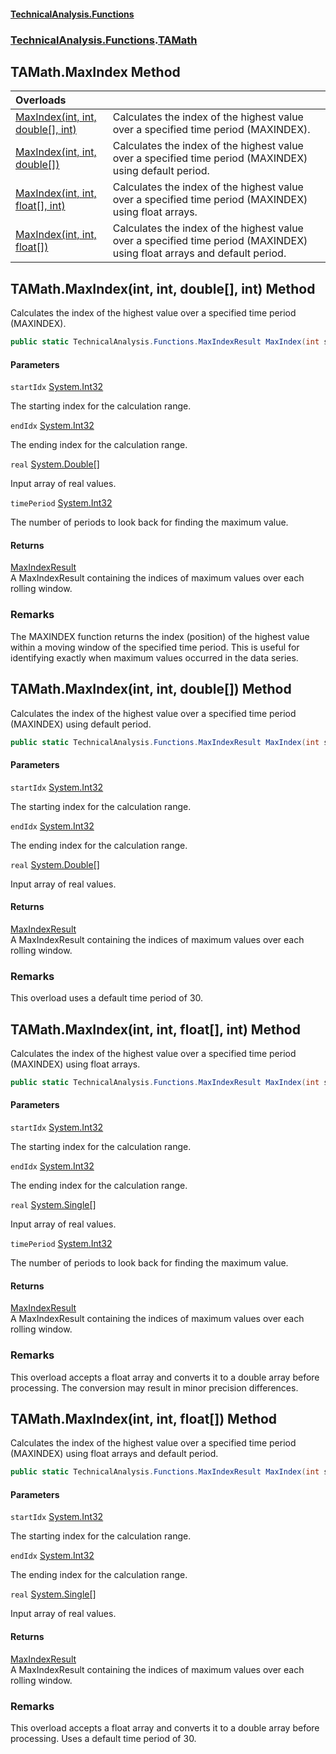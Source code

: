 #### [TechnicalAnalysis\.Functions](Atypical.TechnicalAnalysis.Functions.md 'Atypical\.TechnicalAnalysis\.Functions')
### [TechnicalAnalysis\.Functions](Atypical.TechnicalAnalysis.Functions.md#TechnicalAnalysis.Functions 'TechnicalAnalysis\.Functions').[TAMath](TAMath.md 'TechnicalAnalysis\.Functions\.TAMath')

## TAMath\.MaxIndex Method

| Overloads | |
| :--- | :--- |
| [MaxIndex\(int, int, double\[\], int\)](TAMath.MaxIndex.md#TechnicalAnalysis.Functions.TAMath.MaxIndex(int,int,double[],int) 'TechnicalAnalysis\.Functions\.TAMath\.MaxIndex\(int, int, double\[\], int\)') | Calculates the index of the highest value over a specified time period \(MAXINDEX\)\. |
| [MaxIndex\(int, int, double\[\]\)](TAMath.MaxIndex.md#TechnicalAnalysis.Functions.TAMath.MaxIndex(int,int,double[]) 'TechnicalAnalysis\.Functions\.TAMath\.MaxIndex\(int, int, double\[\]\)') | Calculates the index of the highest value over a specified time period \(MAXINDEX\) using default period\. |
| [MaxIndex\(int, int, float\[\], int\)](TAMath.MaxIndex.md#TechnicalAnalysis.Functions.TAMath.MaxIndex(int,int,float[],int) 'TechnicalAnalysis\.Functions\.TAMath\.MaxIndex\(int, int, float\[\], int\)') | Calculates the index of the highest value over a specified time period \(MAXINDEX\) using float arrays\. |
| [MaxIndex\(int, int, float\[\]\)](TAMath.MaxIndex.md#TechnicalAnalysis.Functions.TAMath.MaxIndex(int,int,float[]) 'TechnicalAnalysis\.Functions\.TAMath\.MaxIndex\(int, int, float\[\]\)') | Calculates the index of the highest value over a specified time period \(MAXINDEX\) using float arrays and default period\. |

<a name='TechnicalAnalysis.Functions.TAMath.MaxIndex(int,int,double[],int)'></a>

## TAMath\.MaxIndex\(int, int, double\[\], int\) Method

Calculates the index of the highest value over a specified time period \(MAXINDEX\)\.

```csharp
public static TechnicalAnalysis.Functions.MaxIndexResult MaxIndex(int startIdx, int endIdx, double[] real, int timePeriod);
```
#### Parameters

<a name='TechnicalAnalysis.Functions.TAMath.MaxIndex(int,int,double[],int).startIdx'></a>

`startIdx` [System\.Int32](https://docs.microsoft.com/en-us/dotnet/api/System.Int32 'System\.Int32')

The starting index for the calculation range\.

<a name='TechnicalAnalysis.Functions.TAMath.MaxIndex(int,int,double[],int).endIdx'></a>

`endIdx` [System\.Int32](https://docs.microsoft.com/en-us/dotnet/api/System.Int32 'System\.Int32')

The ending index for the calculation range\.

<a name='TechnicalAnalysis.Functions.TAMath.MaxIndex(int,int,double[],int).real'></a>

`real` [System\.Double](https://docs.microsoft.com/en-us/dotnet/api/System.Double 'System\.Double')[\[\]](https://docs.microsoft.com/en-us/dotnet/api/System.Array 'System\.Array')

Input array of real values\.

<a name='TechnicalAnalysis.Functions.TAMath.MaxIndex(int,int,double[],int).timePeriod'></a>

`timePeriod` [System\.Int32](https://docs.microsoft.com/en-us/dotnet/api/System.Int32 'System\.Int32')

The number of periods to look back for finding the maximum value\.

#### Returns
[MaxIndexResult](MaxIndexResult.md 'TechnicalAnalysis\.Functions\.MaxIndexResult')  
A MaxIndexResult containing the indices of maximum values over each rolling window\.

### Remarks
The MAXINDEX function returns the index \(position\) of the highest value within a moving window
of the specified time period\. This is useful for identifying exactly when maximum values occurred
in the data series\.

<a name='TechnicalAnalysis.Functions.TAMath.MaxIndex(int,int,double[])'></a>

## TAMath\.MaxIndex\(int, int, double\[\]\) Method

Calculates the index of the highest value over a specified time period \(MAXINDEX\) using default period\.

```csharp
public static TechnicalAnalysis.Functions.MaxIndexResult MaxIndex(int startIdx, int endIdx, double[] real);
```
#### Parameters

<a name='TechnicalAnalysis.Functions.TAMath.MaxIndex(int,int,double[]).startIdx'></a>

`startIdx` [System\.Int32](https://docs.microsoft.com/en-us/dotnet/api/System.Int32 'System\.Int32')

The starting index for the calculation range\.

<a name='TechnicalAnalysis.Functions.TAMath.MaxIndex(int,int,double[]).endIdx'></a>

`endIdx` [System\.Int32](https://docs.microsoft.com/en-us/dotnet/api/System.Int32 'System\.Int32')

The ending index for the calculation range\.

<a name='TechnicalAnalysis.Functions.TAMath.MaxIndex(int,int,double[]).real'></a>

`real` [System\.Double](https://docs.microsoft.com/en-us/dotnet/api/System.Double 'System\.Double')[\[\]](https://docs.microsoft.com/en-us/dotnet/api/System.Array 'System\.Array')

Input array of real values\.

#### Returns
[MaxIndexResult](MaxIndexResult.md 'TechnicalAnalysis\.Functions\.MaxIndexResult')  
A MaxIndexResult containing the indices of maximum values over each rolling window\.

### Remarks
This overload uses a default time period of 30\.

<a name='TechnicalAnalysis.Functions.TAMath.MaxIndex(int,int,float[],int)'></a>

## TAMath\.MaxIndex\(int, int, float\[\], int\) Method

Calculates the index of the highest value over a specified time period \(MAXINDEX\) using float arrays\.

```csharp
public static TechnicalAnalysis.Functions.MaxIndexResult MaxIndex(int startIdx, int endIdx, float[] real, int timePeriod);
```
#### Parameters

<a name='TechnicalAnalysis.Functions.TAMath.MaxIndex(int,int,float[],int).startIdx'></a>

`startIdx` [System\.Int32](https://docs.microsoft.com/en-us/dotnet/api/System.Int32 'System\.Int32')

The starting index for the calculation range\.

<a name='TechnicalAnalysis.Functions.TAMath.MaxIndex(int,int,float[],int).endIdx'></a>

`endIdx` [System\.Int32](https://docs.microsoft.com/en-us/dotnet/api/System.Int32 'System\.Int32')

The ending index for the calculation range\.

<a name='TechnicalAnalysis.Functions.TAMath.MaxIndex(int,int,float[],int).real'></a>

`real` [System\.Single](https://docs.microsoft.com/en-us/dotnet/api/System.Single 'System\.Single')[\[\]](https://docs.microsoft.com/en-us/dotnet/api/System.Array 'System\.Array')

Input array of real values\.

<a name='TechnicalAnalysis.Functions.TAMath.MaxIndex(int,int,float[],int).timePeriod'></a>

`timePeriod` [System\.Int32](https://docs.microsoft.com/en-us/dotnet/api/System.Int32 'System\.Int32')

The number of periods to look back for finding the maximum value\.

#### Returns
[MaxIndexResult](MaxIndexResult.md 'TechnicalAnalysis\.Functions\.MaxIndexResult')  
A MaxIndexResult containing the indices of maximum values over each rolling window\.

### Remarks
This overload accepts a float array and converts it to a double array before processing\.
The conversion may result in minor precision differences\.

<a name='TechnicalAnalysis.Functions.TAMath.MaxIndex(int,int,float[])'></a>

## TAMath\.MaxIndex\(int, int, float\[\]\) Method

Calculates the index of the highest value over a specified time period \(MAXINDEX\) using float arrays and default period\.

```csharp
public static TechnicalAnalysis.Functions.MaxIndexResult MaxIndex(int startIdx, int endIdx, float[] real);
```
#### Parameters

<a name='TechnicalAnalysis.Functions.TAMath.MaxIndex(int,int,float[]).startIdx'></a>

`startIdx` [System\.Int32](https://docs.microsoft.com/en-us/dotnet/api/System.Int32 'System\.Int32')

The starting index for the calculation range\.

<a name='TechnicalAnalysis.Functions.TAMath.MaxIndex(int,int,float[]).endIdx'></a>

`endIdx` [System\.Int32](https://docs.microsoft.com/en-us/dotnet/api/System.Int32 'System\.Int32')

The ending index for the calculation range\.

<a name='TechnicalAnalysis.Functions.TAMath.MaxIndex(int,int,float[]).real'></a>

`real` [System\.Single](https://docs.microsoft.com/en-us/dotnet/api/System.Single 'System\.Single')[\[\]](https://docs.microsoft.com/en-us/dotnet/api/System.Array 'System\.Array')

Input array of real values\.

#### Returns
[MaxIndexResult](MaxIndexResult.md 'TechnicalAnalysis\.Functions\.MaxIndexResult')  
A MaxIndexResult containing the indices of maximum values over each rolling window\.

### Remarks
This overload accepts a float array and converts it to a double array before processing\.
Uses a default time period of 30\.